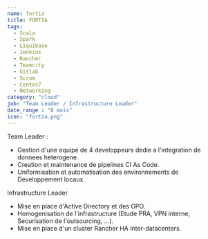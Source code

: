 ```yaml
---
name: fortia
title: FORTIA
tags:
  - Scala
  - Spark
  - Liquibase
  - Jenkins
  - Rancher
  - Teamcity
  - Gitlab
  - Scrum
  - Centos7
  - Networking
category: "cloud"
job: "Team Leader / Infrastructure Leader"
date_range : "6 mois"
icon: "fortia.png"
---
```


Team Leader :
- Gestion d'une equipe de 4 developpeurs dedie a l'integration de donnees heterogene.
- Creation et maintenance de pipelines CI As Code.
- Uniformisation et automatisation des environnements de Developpement locaux.

Infrastructure Leader
- Mise en place d'Active Directory et des GPO.
- Homogenisation de l'infrastructure (Etude PRA, VPN interne, Securisation de l'outsourcing, ...).
- Mise en place d'un cluster Rancher HA inter-datacenters.
